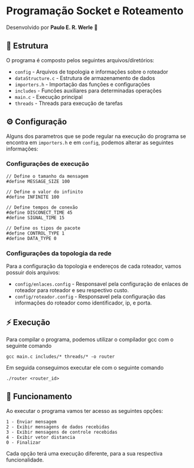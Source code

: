 # Programação Socket e Roteamento
Desenvolvido por **Paulo E. R. Werle** 👋

## 🔭 Estrutura
O programa é composto pelos seguintes arquivos/diretórios:
- `config`          - Arquivos de topologia e informações sobre o roteador
- `dataStructure.c` - Estrutura de armazenamento de dados
- `importers.h`     - Importação das funções e configurações
- `includes`        - Funcões auxiliares para determinadas operações
- `main.c`          - Execução principal
- `threads`         - Threads para execução de tarefas

## ⚙️ Configuração
Alguns dos parametros que se pode regular na execução do programa se encontra em `importers.h` e em `config`, podemos alterar as seguintes informações:

### Configurações de execução
    // Define o tamanho da mensagem
    #define MESSAGE_SIZE 100

    // Define o valor do infinito
    #define INFINITE 100

    // Define tempos de conexão
    #define DISCONECT_TIME 45
    #define SIGNAL_TIME 15

    // Define os tipos de pacote
    #define CONTROL_TYPE 1
    #define DATA_TYPE 0

### Configurações da topologia da rede
Para a configuração da topologia e endereços de cada roteador, vamos possuir dois arquivos:
- `config/enlaces.config` - Responsavel pela configuração de enlaces de roteador para roteador e seu respectivo custo.
- `config/roteador.config` - Responsavel pela configuração das informações do roteador como identificador, ip, e porta.

## ⚡ Execução
Para compilar o programa, podemos utilizar o compilador gcc com o seguinte comando

    gcc main.c includes/* threads/* -o router

Em seguida conseguimos executar ele com o seguinte comando

    ./router <router_id>

## 🤔 Funcionamento
Ao executar o programa vamos ter acesso as seguintes opções:

    1 - Enviar mensagem
    2 - Exibir mensagens de dados recebidas
    3 - Exibir mensagens de controle recebidas
    4 - Exibir vetor distancia
    0 - Finalizar

Cada opção terá uma execução diferente, para a sua respectiva funcionalidade.
